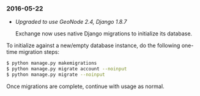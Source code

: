 ### 2016-05-22

* *Upgraded to use GeoNode 2.4, Django 1.8.7*

    Exchange now uses native Django migrations to initialize its database.

To initialize against a new/empty database instance, do the following
one-time migration steps:

```bash
$ python manage.py makemigrations
$ python manage.py migrate account --noinput
$ python manage.py migrate --noinput
```

Once migrations are complete, continue with usage as normal.


